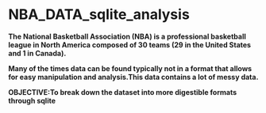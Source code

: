 # NBA_DATA_sqlite_analysis

**The National Basketball Association (NBA) is a professional basketball league in North America composed of 30 teams (29 in the United States and 1 in Canada).**

**Many of the times data can be found typically not in a format that allows for easy manipulation and analysis.This data contains a lot of messy data.**

**OBJECTIVE:To break down the dataset into more digestible formats through sqlite**
